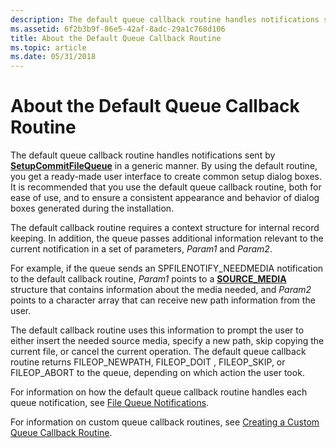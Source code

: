 ```yaml
---
description: The default queue callback routine handles notifications sent by SetupCommitFileQueue in a generic manner.
ms.assetid: 6f2b3b9f-86e5-42af-8adc-29a1c768d106
title: About the Default Queue Callback Routine
ms.topic: article
ms.date: 05/31/2018
---
```


# About the Default Queue Callback Routine

The default queue callback routine handles notifications sent by [**SetupCommitFileQueue**](/windows/desktop/api/Setupapi/nf-setupapi-setupcommitfilequeuea) in a generic manner. By using the default routine, you get a ready-made user interface to create common setup dialog boxes. It is recommended that you use the default queue callback routine, both for ease of use, and to ensure a consistent appearance and behavior of dialog boxes generated during the installation.

The default callback routine requires a context structure for internal record keeping. In addition, the queue passes additional information relevant to the current notification in a set of parameters, *Param1* and *Param2*.

For example, if the queue sends an SPFILENOTIFY\_NEEDMEDIA notification to the default callback routine, *Param1* points to a [**SOURCE\_MEDIA**](/windows/desktop/api/Setupapi/ns-setupapi-source_media_a) structure that contains information about the media needed, and *Param2* points to a character array that can receive new path information from the user.

The default callback routine uses this information to prompt the user to either insert the needed source media, specify a new path, skip copying the current file, or cancel the current operation. The default queue callback routine returns FILEOP\_NEWPATH, FILEOP\_DOIT , FILEOP\_SKIP, or FILEOP\_ABORT to the queue, depending on which action the user took.

For information on how the default queue callback routine handles each queue notification, see [File Queue Notifications](file-queue-notifications.md).

For information on custom queue callback routines, see [Creating a Custom Queue Callback Routine](creating-a-custom-queue-callback-routine.md).

 

 



